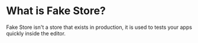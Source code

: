 # What is Fake Store?

Fake Store isn't a store that exists in production, it is used to tests your apps quickly inside the editor.
